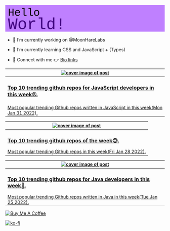 [![Hello World!](https://github.com/ksenginew/ksenginew/raw/main/header.svg)](#nolink)

- 🔭 I’m currently working on @MoonHareLabs  

- 🌱 I’m currently learning CSS and JavaScript + (Types)    

- 💌 Connect with me 👉 [Bio links](https://ksengine.bio.link)

<!-- blog  posts start -->
<a href="https://dev.to/ksengine/top-10-trending-github-repos-for-javascript-developers-in-this-week-id5">
<table>
<thead>
<tr>
<th>
<img src="https://res.cloudinary.com/practicaldev/image/fetch/s--Aa44LuHc--/c_imagga_scale,f_auto,fl_progressive,h_420,q_auto,w_1000/https://images.unsplash.com/photo-1591608516485-a1a53df39498%3Fcrop%3Dentropy%26cs%3Dtinysrgb%26fit%3Dmax%26fm%3Djpg%26ixid%3DMnwyODI4ODF8MHwxfHJhbmRvbXx8fHx8fHx8fDE2NDM2Mjg4ODA%26ixlib%3Drb-1.2.1%26q%3D80%26w%3D1080" alt="cover image of post" width="500px" height="auto"/>
</th>
</tr>
</thead>
<tbody>
<tr>
<td>
<h3>Top 10 trending github repos for JavaScript developers in this week⚾.</h3>
Most popular trending Github repos written in JavaScript in this week(Mon Jan 31 2022).
</td>
</tr>
</tbody>
</table>
</a>



<a href="https://dev.to/ksengine/top-10-trending-github-repos-of-the-week-2p4c">
<table>
<thead>
<tr>
<th>
<img src="https://res.cloudinary.com/practicaldev/image/fetch/s--6MOTKWNf--/c_imagga_scale,f_auto,fl_progressive,h_420,q_auto,w_1000/https://images.unsplash.com/photo-1633976976526-4e3584e91a5d%3Fcrop%3Dentropy%26cs%3Dtinysrgb%26fit%3Dmax%26fm%3Djpg%26ixid%3DMnwyODI4ODF8MHwxfHJhbmRvbXx8fHx8fHx8fDE2NDMzNjk4NDA%26ixlib%3Drb-1.2.1%26q%3D80%26w%3D1080" alt="cover image of post" width="500px" height="auto"/>
</th>
</tr>
</thead>
<tbody>
<tr>
<td>
<h3>Top 10 trending github repos of the week😓.</h3>
Most popular trending Github repos in this week(Fri Jan 28 2022).
</td>
</tr>
</tbody>
</table>
</a>



<a href="https://dev.to/ksengine/top-10-trending-github-repos-for-java-developers-in-this-week-13nj">
<table>
<thead>
<tr>
<th>
<img src="https://res.cloudinary.com/practicaldev/image/fetch/s--INsrvioq--/c_imagga_scale,f_auto,fl_progressive,h_420,q_auto,w_1000/https://images.unsplash.com/photo-1439242088854-0c76045f4124%3Fcrop%3Dentropy%26cs%3Dtinysrgb%26fit%3Dmax%26fm%3Djpg%26ixid%3DMnwyODI4ODF8MHwxfHJhbmRvbXx8fHx8fHx8fDE2NDMxMTA1OTQ%26ixlib%3Drb-1.2.1%26q%3D80%26w%3D1080" alt="cover image of post" width="500px" height="auto"/>
</th>
</tr>
</thead>
<tbody>
<tr>
<td>
<h3>Top 10 trending github repos for Java developers in this week🐷.</h3>
Most popular trending Github repos written in Java in this week(Tue Jan 25 2022).
</td>
</tr>
</tbody>
</table>
</a>
<!-- blog  posts end -->

<a href="https://www.buymeacoffee.com/ksengine">
  <img src="https://cdn.buymeacoffee.com/buttons/v2/default-yellow.png" alt="Buy Me A Coffee" width="200px" height="auto"/>
</a>

[![ko-fi](https://ko-fi.com/img/githubbutton_sm.svg)](https://ko-fi.com/D1D473BME)
